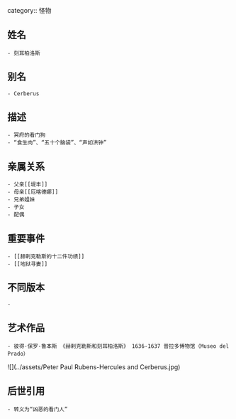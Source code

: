 category:: 怪物
## 姓名
	- 刻耳柏洛斯
## 别名
	- Cerberus
## 描述
	- 冥府的看门狗
	- “食生肉”、“五十个脑袋”、“声如洪钟”
## 亲属关系
	- 父亲[[堤丰]]
	- 母亲[[厄喀德娜]]
	- 兄弟姐妹
	- 子女
	- 配偶
## 重要事件
	- [[赫剌克勒斯的十二件功绩]]
	- [[地狱寻妻]]
## 不同版本
	-
## 艺术作品
	- 彼得·保罗·鲁本斯 《赫剌克勒斯和刻耳柏洛斯》 1636-1637 普拉多博物馆（Museo del Prado）
 ![](../assets/Peter Paul Rubens-Hercules and Cerberus.jpg)
## 后世引用
	- 转义为“凶恶的看门人”

